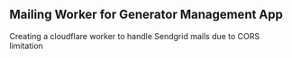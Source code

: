 ## Mailing Worker for Generator Management App

Creating a cloudflare worker to handle Sendgrid mails due to CORS limitation